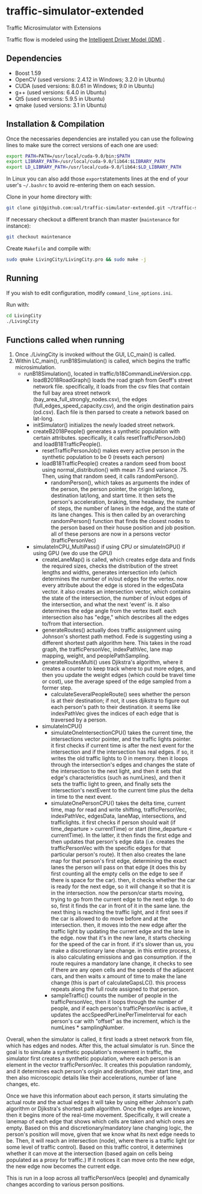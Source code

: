 # traffic-simulator-extended
Traffic Microsimulator with Extensions

Traffic flow is modeled using the
[Intelligent Driver Model (IDM)](https://en.wikipedia.org/wiki/Intelligent_driver_model)
.

## Dependencies

 - Boost 1.59
 - OpenCV (used versions: 2.4.12 in Windows; 3.2.0 in Ubuntu)
 - CUDA (used versions: 8.0.61 in Windows; 9.0 in Ubuntu)
 - g++ (used versions: 6.4.0 in Ubuntu)
 - Qt5 (used versions: 5.9.5 in Ubuntu)
 - qmake (used versions: 3.1 in Ubuntu)

## Installation & Compilation

Once the necessaries dependencies are installed you can use the following lines to make sure the
correct versions of each one are used:
```bash
export PATH=PATH=/usr/local/cuda-9.0/bin:$PATH
export LIBRARY_PATH=/usr/local/cuda-9.0/lib64:$LIBRARY_PATH 
export LD_LIBRARY_PATH=/usr/local/cuda-9.0/lib64:$LD_LIBRARY_PATH 
```

In Linux you can also add those `export`statements lines at the end of your user's `~/.bashrc` to
avoid re-entering them on each session.

Clone in your home directory with:
```bash
git clone git@github.com:ual/traffic-simulator-extended.git ~/traffic-simulator-extended && cd ~/traffic-simulator-extended
```

If necessary checkout a different branch than master (`maintenance` for instance):
```bash
git checkout maintenance
```

Create `Makefile` and compile with:
```bash
sudo qmake LivingCity/LivingCity.pro && sudo make -j
```

## Running

If you wish to edit configuration, modify `command_line_options.ini`.

Run with:
```bash
cd LivingCity
./LivingCity
```

## Functions called when running
1) Once ./LivingCity is invoked without the GUI, LC_main() is called. 
2) Within LC_main(), runB18Simulation() is called, which begins the traffic microsimulation.
	- runB18Simulation(), located in traffic/b18CommandLineVersion.cpp.
		- loadB2018RoadGraph() loads the road graph from Geoff's street network file. specifically, it loads from the csv files that contain the full bay area street network (bay_area_full_strongly_nodes.csv), the edges (full_edges_speed_capacity.csv), and the origin destination pairs (od.csv). Each file is then parsed to create a network based on lat-long.
		- initSimulator() initializes the newly loaded street network.
		- createB2018People() generates a synthetic population with certain attributes. specifically, it calls resetTrafficPersonJob() and loadB18TrafficPeople().
			- resetTrafficPersonJob() makes every active person in the synthetic population to be 0 (resets each person)
			- loadB18TrafficPeople() creates a random seed from boost using normal_distribution() with mean 7.5 and variance .75. Then, using that random seed, it calls randomPerson().
				- randomPerson(), which takes as arguments the index of the person, the person pointer, the origin lat/long, destination lat/long, and start time. It then sets the person's acceleration, braking, time headway, the number of steps, the number of lanes in the edge, and the state of its lane changes. This is then called by an overarching randomPerson() function that finds the closest nodes to the person based on their house position and job position. all of these persons are now in a persons vector (trafficPersonVec)
		- simulateInCPU_MultiPass() if using CPU or simulateInGPU() if using GPU (we do use the GPU)
			- createLaneMap() is called, which creates edge data and finds the required sizes, checks the distribution of the street lengths and widths, generates intersection info (which determines the number of in/out edges for the vertex. now every attribute about the edge is stored in the edgesData vector. it also creates an intersection vector, which contains the state of the intersection, the number of in/out edges of the intersection, and what the next 'event' is. it also determines the edge angle from the vertex itself. each intersection also has "edge," which describes all the edges to/from that intersection.
			- generateRoutes() actually does traffic assignment using Johnson's shortest path method. Fede is suggesting using a different shortest path algorithm here. This takes in the road graph, the trafficPersonVec, indexPathVec, lane map mapping, weight, and peoplePathSampling.
			- generateRoutesMulti() uses Djikstra's algorithm, where it creates a counter to keep track where to put more edges, and then you update the weight edges (which could be travel time or cost), use the average speed of the edge sampled from a former step. 
				- calculateSeveralPeopleRoute() sees whether the person is at their destination; if not, it uses djikstra to figure out each person's path to their destination. it seems like indexPathVec gives the indices of each edge that is traversed by a person.
			- simulateInCPU()
				- simulateOneIntersectionCPU() takes the current time, the intersections vector pointer, and the traffic lights pointer. it first checks if current time is after the next event for the intersection and if the intersection has real edges. if so, it writes the old traffic lights to 0 in memory. then it loops through the intersection's edges and changes the state of the intersection to the next light, and then it sets that edge's characteristics (such as numLines), and then it sets the traffic light to green, and finally sets the intersection's nextEvent to the current time plus the delta in time to the next event.
				- simulateOnePersonCPU() takes the delta time, current time, map for read and write shifting, trafficPersonVec, indexPathVec, edgesData, laneMap, intersections, and trafficlights. it first checks if person should wait (if time_departure > currentTime) or start (time_departure < currentTime). In the latter, it then finds the first edge and then updates that person's edge data (i.e. creates the trafficPersonVec with the specific edges for that particular person's route). It then also creates the lane map for that person's first edge, determining the exact lanes the person will pass on that edge (it does this by first counting all the empty cells on the edge to see if there is space for the car). then, it checks whether the car is ready for the next edge, so it will change it so that it is in the intersection. now the person/car starts moving, trying to go from the current edge to the next edge. to do so, first it finds the car in front of it in the same lane. the next thing is reaching the traffic light, and it first sees if the car is allowed to do move before and at the intersection. then, it moves into the new edge after the traffic light by updating the current edge and the lane in the edge. now that it's in the new lane, it starts checking for the speed of the car in front. if it's slower than us, you make a discretionary lane change. in this entire process, it is also calculating emissions and gas consumption. if the route requires a mandatory lane change, it checks to see if there are any open cells and the speeds of the adjacent cars, and then waits x amount of time to make the lane change (this is part of calculateGapsLC(). this process repeats along the full route assigned to that person.
				- sampleTraffic() counts the number of people in the trafficPersonVec, then it loops through the number of people, and if each person's trafficPersonVec is active, it updates the accSpeedPerLinePerTimeInterval for each person's car with "offset" as the increment, which is the numLines * samplingNumber.

Overall, when the simulator is called, it first loads a street network from file, which has edges and nodes. After this, the actual simulator is run. Since the goal is to simulate a synthetic population's movement in traffic, the simulator first creates a synthetic population, where each person is an element in the vector trafficPersonVec. It creates this population randomly, and it determines each person's origin and destination, their start time, and then also microscopic details like their accelerations, number of lane changes, etc.

Once we have this information about each person, it starts simulating the actual route and the actual edges it will take by using either Johnson's path algorithm or Djikstra's shortest path algorithm. Once the edges are known, then it begins more of the real-time movement. Specifically, it will create a lanemap of each edge that shows which cells are taken and which ones are empty. Based on this and discretionary/mandatory lane changing logic, the person's position will move, given that we know what its next edge needs to be. Then, it will reach an intersection (node), where there is a traffic light (or some level of traffic control). Based on this traffic control, it determines whether it can move at the intersection (based again on cells being populated as a proxy for traffic.) If it notices it can move onto the new edge, the new edge now becomes the current edge. 

This is run in a loop across all trafficPersonVecs (people) and dynamically changes according to various person positions.
